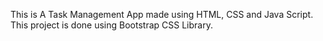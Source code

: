 This is A Task Management App made using HTML, CSS and Java Script. 
This project is done using Bootstrap CSS Library.

